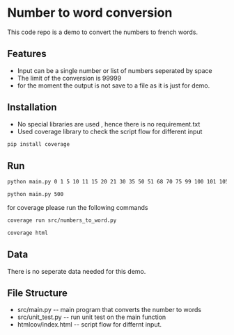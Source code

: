 # Number to word conversion

This code repo is a demo to convert the numbers to french words.
## Features

- Input can be a single number or list of numbers seperated by space
- The limit of the conversion is 99999
- for the moment the output is not save to a file as it is just for demo.


## Installation

- No special libraries are used , hence there is no requirement.txt
- Used coverage library to check the script flow for different input

```bash
pip install coverage
```

## Run

```bash
python main.py 0 1 5 10 11 15 20 21 30 35 50 51 68 70 75 99 100 101 105 111 123 168 171 175 199 200 201 555 999 1000 1001 1111 1199 1234 1999 2000 2001 2020 2021 2345 9999 10000 11111 12345 123456 654321 999999

```

```bash
python main.py 500
```

for coverage please run the following commands

```bash
coverage run src/numbers_to_word.py

coverage html
```

## Data

There is no seperate data needed for this demo.

## File Structure

- src/main.py -- main program that converts the number to words
- src/unit_test.py -- run unit test on the main function
- htmlcov/index.html -- script flow for differnt input.
